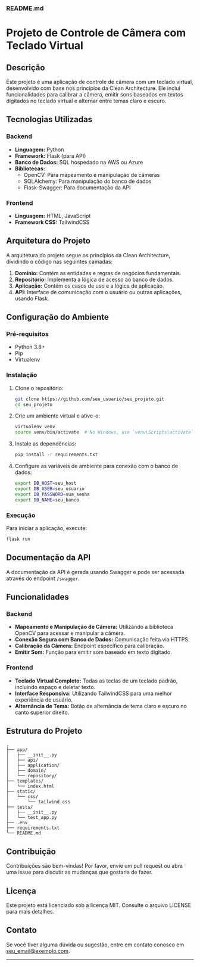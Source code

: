 ### README.md

# Projeto de Controle de Câmera com Teclado Virtual

## Descrição

Este projeto é uma aplicação de controle de câmera com um teclado virtual, desenvolvido com base nos princípios da Clean Architecture. Ele inclui funcionalidades para calibrar a câmera, emitir sons baseados em textos digitados no teclado virtual e alternar entre temas claro e escuro.

## Tecnologias Utilizadas

### Backend

- **Linguagem:** Python
- **Framework:** Flask (para API)
- **Banco de Dados:** SQL hospedado na AWS ou Azure
- **Bibliotecas:**
  - OpenCV: Para mapeamento e manipulação de câmeras
  - SQLAlchemy: Para manipulação do banco de dados
  - Flask-Swagger: Para documentação da API

### Frontend

- **Linguagem:** HTML, JavaScript
- **Framework CSS:** TailwindCSS

## Arquitetura do Projeto

A arquitetura do projeto segue os princípios da Clean Architecture, dividindo o código nas seguintes camadas:

1. **Domínio:** Contém as entidades e regras de negócios fundamentais.
2. **Repositório:** Implementa a lógica de acesso ao banco de dados.
3. **Aplicação:** Contém os casos de uso e a lógica de aplicação.
4. **API:** Interface de comunicação com o usuário ou outras aplicações, usando Flask.

## Configuração do Ambiente

### Pré-requisitos

- Python 3.8+
- Pip
- Virtualenv

### Instalação

1. Clone o repositório:

    ```sh
    git clone https://github.com/seu_usuario/seu_projeto.git
    cd seu_projeto
    ```

2. Crie um ambiente virtual e ative-o:

    ```sh
    virtualenv venv
    source venv/bin/activate  # No Windows, use `venv\Scripts\activate`
    ```

3. Instale as dependências:

    ```sh
    pip install -r requirements.txt
    ```

4. Configure as variáveis de ambiente para conexão com o banco de dados:

    ```sh
    export DB_HOST=seu_host
    export DB_USER=seu_usuario
    export DB_PASSWORD=sua_senha
    export DB_NAME=seu_banco
    ```

### Execução

Para iniciar a aplicação, execute:

```sh
flask run
```

## Documentação da API

A documentação da API é gerada usando Swagger e pode ser acessada através do endpoint `/swagger`.

## Funcionalidades

### Backend

- **Mapeamento e Manipulação de Câmera:** Utilizando a biblioteca OpenCV para acessar e manipular a câmera.
- **Conexão Segura com Banco de Dados:** Comunicação feita via HTTPS.
- **Calibração da Câmera:** Endpoint específico para calibração.
- **Emitir Som:** Função para emitir som baseado em texto digitado.

### Frontend

- **Teclado Virtual Completo:** Todas as teclas de um teclado padrão, incluindo espaço e deletar texto.
- **Interface Responsiva:** Utilizando TailwindCSS para uma melhor experiência de usuário.
- **Alternância de Tema:** Botão de alternância de tema claro e escuro no canto superior direito.

## Estrutura do Projeto

```
.
├── app/
│   ├── __init__.py
│   ├── api/
│   ├── application/
│   ├── domain/
│   └── repository/
├── templates/
│   └── index.html
├── static/
│   └── css/
│       └── tailwind.css
├── tests/
│   ├── __init__.py
│   └── test_app.py
├── .env
├── requirements.txt
└── README.md
```

## Contribuição

Contribuições são bem-vindas! Por favor, envie um pull request ou abra uma issue para discutir as mudanças que gostaria de fazer.

## Licença

Este projeto está licenciado sob a licença MIT. Consulte o arquivo LICENSE para mais detalhes.

## Contato

Se você tiver alguma dúvida ou sugestão, entre em contato conosco em [seu_email@exemplo.com](mailto:neemiasb.dev@gmail.com).

---

